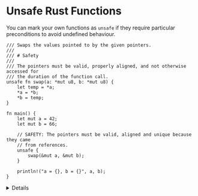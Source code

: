 # Unsafe Rust Functions

You can mark your own functions as `unsafe` if they require particular
preconditions to avoid undefined behaviour.

```rust,editable
/// Swaps the values pointed to by the given pointers.
///
/// # Safety
///
/// The pointers must be valid, properly aligned, and not otherwise accessed for
/// the duration of the function call.
unsafe fn swap(a: *mut u8, b: *mut u8) {
    let temp = *a;
    *a = *b;
    *b = temp;
}

fn main() {
    let mut a = 42;
    let mut b = 66;

    // SAFETY: The pointers must be valid, aligned and unique because they came
    // from references.
    unsafe {
        swap(&mut a, &mut b);
    }

    println!("a = {}, b = {}", a, b);
}
```

<details>

We wouldn't actually use pointers for a `swap` function --- it can be done
safely with references.

Note that unsafe code is allowed within an unsafe function without an `unsafe`
block. We can prohibit this with `#[deny(unsafe_op_in_unsafe_fn)]`. Try adding
it and see what happens. This will
[change in the 2024 Rust edition](https://github.com/rust-lang/rust/issues/120535).

</details>

